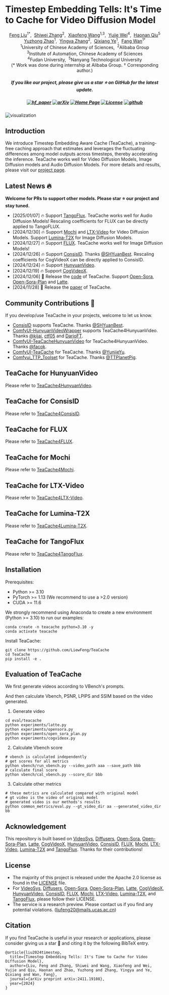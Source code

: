 # Timestep Embedding Tells: It's Time to Cache for Video Diffusion Model

<div class="is-size-5 publication-authors", align="center",>
            <span class="author-block">
              <a href="https://liewfeng.github.io" target="_blank">Feng Liu</a><sup>1</sup><sup>*</sup>,&nbsp;
            </span>
            <span class="author-block">
              <a href="https://scholar.google.com.hk/citations?user=ZO3OQ-8AAAAJ" target="_blank">Shiwei Zhang</a><sup>2</sup>,&nbsp;
            </span>
            <span class="author-block">
              <a href="https://jeffwang987.github.io" target="_blank">Xiaofeng Wang</a><sup>1,3</sup>,&nbsp;
            </span>
            <span class="author-block">
              <a href="https://weilllllls.github.io" target="_blank">Yujie Wei</a><sup>4</sup>,&nbsp;
            </span>
            <span class="author-block">
              <a href="http://haonanqiu.com" target="_blank">Haonan Qiu</a><sup>5</sup>
            </span>
            <br>
            <span class="author-block">
              <a href="https://callsys.github.io/zhaoyuzhong.github.io-main" target="_blank">Yuzhong Zhao</a><sup>1</sup>,&nbsp;
            </span>
            <span class="author-block">
              <a href="https://scholar.google.com.sg/citations?user=16RDSEUAAAAJ" target="_blank">Yingya Zhang</a><sup>2</sup>,&nbsp;
            </span>
            <span class="author-block">
              <a href="https://scholar.google.com/citations?user=tjEfgsEAAAAJ&hl=en&oi=ao" target="_blank">Qixiang Ye</a><sup>1</sup>,&nbsp;
            </span>
            <span class="author-block">
              <a href="https://scholar.google.com/citations?user=0IKavloAAAAJ&hl=en&oi=ao" target="_blank">Fang Wan</a><sup>1</sup><sup>†</sup>
            </span>
          </div>

<div class="is-size-5 publication-authors", align="center">
            <span class="author-block"><sup>1</sup>University of Chinese Academy of Sciences,&nbsp;</span>
            <span class="author-block"><sup>2</sup>Alibaba Group</span>
            <br>
            <span class="author-block"><sup>3</sup>Institute of Automation, Chinese Academy of Sciences</span>
            <br>
            <span class="author-block"><sup>4</sup>Fudan University,&nbsp;</span>
            <span class="author-block"><sup>5</sup>Nanyang Technological University</span>
          </div>


<div class="is-size-5 publication-authors", align="center">
            (* Work was done during internship at Alibaba Group. † Corresponding author.)
          </div>

<h5 align="center"> If you like our project, please give us a star ⭐ on GitHub for the latest update.  </h2>

<h5 align="center">

[![hf_paper](https://img.shields.io/badge/🤗-Paper%20In%20HF-red.svg)](https://huggingface.co/papers/2411.19108)
[![arXiv](https://img.shields.io/badge/Arxiv-2411.19108-b31b1b.svg?logo=arXiv)](https://arxiv.org/abs/2411.19108) 
[![Home Page](https://img.shields.io/badge/Project-<Website>-blue.svg)](https://liewfeng.github.io/TeaCache/) 
[![License](https://img.shields.io/badge/License-Apache%202.0-yellow)](./LICENSE) 
[![github](https://img.shields.io/github/stars/LiewFeng/TeaCache.svg?style=social)](https://github.com/LiewFeng/TeaCache/)

</h5>


![visualization](./assets/tisser.png)

## Introduction
We introduce Timestep Embedding Aware Cache (TeaCache), a training-free caching approach that estimates and leverages the fluctuating differences among model outputs across timesteps, thereby accelerating the inference. TeaCache works well for Video Diffusion Models, Image Diffusion models and Audio Diffusion Models. For more details and results, please visit our [project page](https://github.com/LiewFeng/TeaCache).

## Latest News 🔥
**Welcome for PRs to support other models. Please star ⭐ our project and stay tuned.**
- [2025/01/07] 🔥 Support [TangoFlux](https://github.com/declare-lab/TangoFlux). TeaCache works well for Audio Diffusion Models! Rescaling coefficients for FLUX can be directly applied to TangoFLUX.
- [2024/12/30] 🔥 Support [Mochi](https://github.com/genmoai/mochi) and [LTX-Video](https://github.com/Lightricks/LTX-Video) for Video Diffusion Models. Support [Lumina-T2X](https://github.com/Alpha-VLLM/Lumina-T2X) for Image Diffusion Models.
- [2024/12/27] 🔥 Support [FLUX](https://github.com/black-forest-labs/flux). TeaCache works well for Image Diffusion Models!
- [2024/12/26] 🔥 Support [ConsisID](https://github.com/PKU-YuanGroup/ConsisID). Thanks [@SHYuanBest](https://github.com/SHYuanBest). Rescaling coefficients for CogVideoX can be directly applied to ConsisID.
- [2024/12/24] 🔥 Support [HunyuanVideo](https://github.com/Tencent/HunyuanVideo).
- [2024/12/19] 🔥 Support [CogVideoX](https://github.com/THUDM/CogVideo).
- [2024/12/06] 🎉 Release the [code](https://github.com/LiewFeng/TeaCache) of TeaCache. Support [Open-Sora](https://github.com/hpcaitech/Open-Sora), [Open-Sora-Plan](https://github.com/PKU-YuanGroup/Open-Sora-Plan) and [Latte](https://github.com/Vchitect/Latte).
- [2024/11/28] 🎉 Release the [paper](https://arxiv.org/abs/2411.19108) of TeaCache.

## Community Contributions 🧩 
If you develop/use TeaCache in your projects, welcome to let us know.
- [ConsisID](https://github.com/PKU-YuanGroup/ConsisID) supports TeaCache. Thanks [@SHYuanBest](https://github.com/SHYuanBest).
- [ComfyUI-HunyuanVideoWrapper](https://github.com/kijai/ComfyUI-HunyuanVideoWrapper) supports TeaCache4HunyuanVideo. Thanks [@kijai](https://github.com/kijai), [ctf05](https://github.com/ctf05) and [DarioFT](https://github.com/DarioFT).
- [ComfyUI-TeaCacheHunyuanVideo](https://github.com/facok/ComfyUI-TeaCacheHunyuanVideo) for TeaCache4HunyuanVideo. Thanks [@facok](https://github.com/facok).
- [ComfyUI-TeaCache](https://github.com/welltop-cn/ComfyUI-TeaCache) for TeaCache. Thanks [@YunjieYu](https://github.com/YunjieYu).
- [Comfyui_TTP_Toolset](https://github.com/TTPlanetPig/Comfyui_TTP_Toolset) for TeaCache. Thanks [@TTPlanetPig](https://github.com/TTPlanetPig).


## TeaCache for HunyuanVideo
Please refer to [TeaCache4HunyuanVideo](./TeaCache4HunyuanVideo/README.md).

## TeaCache for ConsisID
Please refer to [TeaCache4ConsisID](./TeaCache4ConsisID/README.md).

## TeaCache for FLUX
Please refer to [TeaCache4FLUX](./TeaCache4FLUX/README.md).

## TeaCache for Mochi
Please refer to [TeaCache4Mochi](./TeaCache4Mochi/README.md).

## TeaCache for LTX-Video
Please refer to [TeaCache4LTX-Video](./TeaCache4LTX-Video/README.md).

## TeaCache for Lumina-T2X
Please refer to [TeaCache4Lumina-T2X](./TeaCache4Lumina-T2X/README.md).

## TeaCache for TangoFlux
Please refer to [TeaCache4TangoFlux](./TeaCache4TangoFlux/README.md).

## Installation

Prerequisites:

- Python >= 3.10
- PyTorch >= 1.13 (We recommend to use a >2.0 version)
- CUDA >= 11.6

We strongly recommend using Anaconda to create a new environment (Python >= 3.10) to run our examples:

```shell
conda create -n teacache python=3.10 -y
conda activate teacache
```

Install TeaCache:

```shell
git clone https://github.com/LiewFeng/TeaCache
cd TeaCache
pip install -e .
```


## Evaluation of TeaCache

We first generate videos according to VBench's prompts.

And then calculate Vbench, PSNR, LPIPS and SSIM based on the video generated.

1. Generate video
```
cd eval/teacache
python experiments/latte.py
python experiments/opensora.py
python experiments/open_sora_plan.py
python experiments/cogvideox.py
```

2. Calculate Vbench score
```
# vbench is calculated independently
# get scores for all metrics
python vbench/run_vbench.py --video_path aaa --save_path bbb
# calculate final score
python vbench/cal_vbench.py --score_dir bbb
```

3. Calculate other metrics
```
# these metrics are calculated compared with original model
# gt video is the video of original model
# generated video is our methods's results
python common_metrics/eval.py --gt_video_dir aa --generated_video_dir bb
```
## Acknowledgement

This repository is built based on [VideoSys](https://github.com/NUS-HPC-AI-Lab/VideoSys), [Diffusers](https://github.com/huggingface/diffusers), [Open-Sora](https://github.com/hpcaitech/Open-Sora), [Open-Sora-Plan](https://github.com/PKU-YuanGroup/Open-Sora-Plan), [Latte](https://github.com/Vchitect/Latte), [CogVideoX](https://github.com/THUDM/CogVideo), [HunyuanVideo](https://github.com/Tencent/HunyuanVideo), [ConsisID](https://github.com/PKU-YuanGroup/ConsisID), [FLUX](https://github.com/black-forest-labs/flux), [Mochi](https://github.com/genmoai/mochi), [LTX-Video](https://github.com/Lightricks/LTX-Video), [Lumina-T2X](https://github.com/Alpha-VLLM/Lumina-T2X) and [TangoFlux](https://github.com/declare-lab/TangoFlux). Thanks for their contributions!

## License

* The majority of this project is released under the Apache 2.0 license as found in the [LICENSE](./LICENSE) file.
* For [VideoSys](https://github.com/NUS-HPC-AI-Lab/VideoSys), [Diffusers](https://github.com/huggingface/diffusers), [Open-Sora](https://github.com/hpcaitech/Open-Sora), [Open-Sora-Plan](https://github.com/PKU-YuanGroup/Open-Sora-Plan), [Latte](https://github.com/Vchitect/Latte), [CogVideoX](https://github.com/THUDM/CogVideo), [HunyuanVideo](https://github.com/Tencent/HunyuanVideo), [ConsisID](https://github.com/PKU-YuanGroup/ConsisID), [FLUX](https://github.com/black-forest-labs/flux), [Mochi](https://github.com/genmoai/mochi), [LTX-Video](https://github.com/Lightricks/LTX-Video), [Lumina-T2X](https://github.com/Alpha-VLLM/Lumina-T2X), and [TangoFlux](https://github.com/declare-lab/TangoFlux), please follow their LICENSE.
* The service is a research preview. Please contact us if you find any potential violations. (liufeng20@mails.ucas.ac.cn)

## Citation
If you find TeaCache is useful in your research or applications, please consider giving us a star 🌟 and citing it by the following BibTeX entry.

```
@article{liu2024timestep,
  title={Timestep Embedding Tells: It's Time to Cache for Video Diffusion Model},
  author={Liu, Feng and Zhang, Shiwei and Wang, Xiaofeng and Wei, Yujie and Qiu, Haonan and Zhao, Yuzhong and Zhang, Yingya and Ye, Qixiang and Wan, Fang},
  journal={arXiv preprint arXiv:2411.19108},
  year={2024}
}
```


